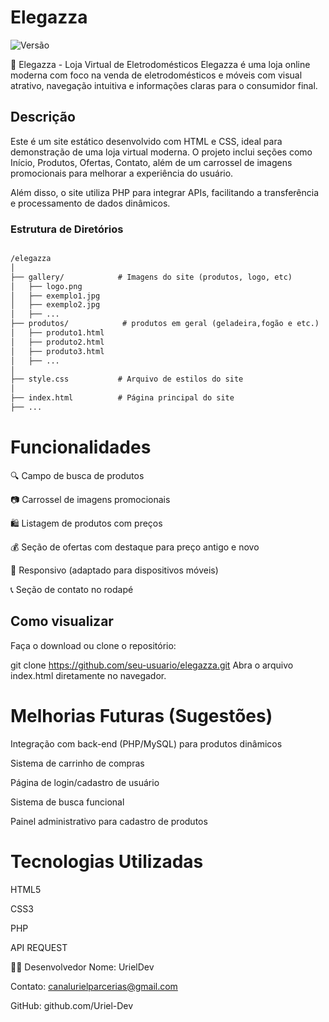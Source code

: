 # Elegazza
![Versão](https://img.shields.io/badge/version-1.0.0-blue)

🛒 Elegazza - Loja Virtual de Eletrodomésticos
Elegazza é uma loja online moderna com foco na venda de eletrodomésticos e móveis com visual atrativo, navegação intuitiva e informações claras para o consumidor final.

## Descrição

Este é um site estático desenvolvido com HTML e CSS, ideal para demonstração de uma loja virtual moderna. O projeto inclui seções como Início, Produtos, Ofertas, Contato, além de um carrossel de imagens promocionais para melhorar a experiência do usuário.

Além disso, o site utiliza PHP para integrar APIs, facilitando a transferência e processamento de dados dinâmicos.

### Estrutura de Diretórios

```markdown

/elegazza
│
├── gallery/            # Imagens do site (produtos, logo, etc)
│   ├── logo.png
│   ├── exemplo1.jpg
│   ├── exemplo2.jpg
│   ├── ...
├── produtos/            # produtos em geral (geladeira,fogão e etc.)
│   ├── produto1.html
│   ├── produto2.html
│   ├── produto3.html
│   ├── ...
│
├── style.css           # Arquivo de estilos do site
│
├── index.html          # Página principal do site
├── ...
```

# Funcionalidades
🔍 Campo de busca de produtos

📷 Carrossel de imagens promocionais

🛍️ Listagem de produtos com preços

💰 Seção de ofertas com destaque para preço antigo e novo

📱 Responsivo (adaptado para dispositivos móveis)

📞 Seção de contato no rodapé

## Como visualizar
Faça o download ou clone o repositório:

git clone https://github.com/seu-usuario/elegazza.git
Abra o arquivo index.html diretamente no navegador.

# Melhorias Futuras (Sugestões)
Integração com back-end (PHP/MySQL) para produtos dinâmicos

Sistema de carrinho de compras

Página de login/cadastro de usuário

Sistema de busca funcional

Painel administrativo para cadastro de produtos

# Tecnologias Utilizadas
HTML5

CSS3

PHP

API REQUEST

🧑‍💻 Desenvolvedor
Nome: UrielDev

Contato: canalurielparcerias@gmail.com

GitHub: github.com/Uriel-Dev

